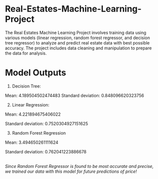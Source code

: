 # Real-Estates-Machine-Learning-Project
The Real Estates Machine Learning Project involves training data using various models (linear regression, random forest regressor, and decision tree regressor) to analyze and predict real estate data with best possible accuracy. The project includes data cleaning and manipulation to prepare the data for analysis.

# Model Outputs

1. Decision Tree:

Mean: 4.189504502474483 Standard deviation: 0.848096620323756

2. Linear Regression:

Mean: 4.221894675406022

Standard deviation: 0.7520304927151625

3. Random Forest Regression

Mean: 3.494650261111624

Standard deviation: 0.762041223886678

<br><i>Since Random Forest Regressor is found to be most accurate and precise, we trained our data with this model for future predictions of price!
</i>
